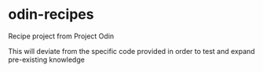 # odin-recipes
Recipe project from Project Odin

This will deviate from the specific code provided in order to test and expand pre-existing knowledge